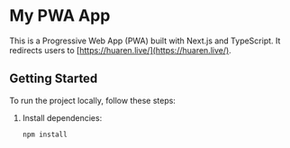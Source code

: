 # My PWA App

This is a Progressive Web App (PWA) built with Next.js and TypeScript. It redirects users to [https://huaren.live/](https://huaren.live/).

## Getting Started

To run the project locally, follow these steps:

1. Install dependencies:
   ```bash
   npm install
